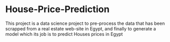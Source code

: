# House-Price-Prediction
This project is a data science project to pre-process the data that has been scrapped from a real estate web-site in Egypt, and finally to generate a model which its job is to predict Houses prices in Egypt
